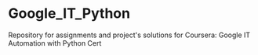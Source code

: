 # Google_IT_Python

Repository for assignments and project's solutions for Coursera: Google IT Automation with Python Cert
